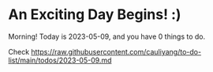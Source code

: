# An Exciting Day Begins! :)

Morning! Today is 2023-05-09, and you have 0 things to do.

Check https://raw.githubusercontent.com/cauliyang/to-do-list/main/todos/2023-05-09.md